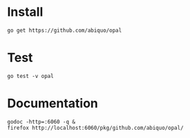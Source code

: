 # Install

```
go get https://github.com/abiquo/opal
```

# Test

```
go test -v opal
```

# Documentation

```
godoc -http=:6060 -q &
firefox http://localhost:6060/pkg/github.com/abiquo/opal/
```
